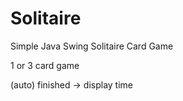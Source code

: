 # Solitaire
Simple Java Swing Solitaire Card Game

1 or 3 card game

(auto) finished -> display time
